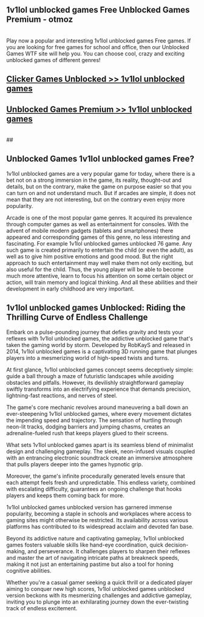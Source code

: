 ## 1v1lol unblocked games Free Unblocked Games Premium - otmoz <br>
<br>
Play now a popular and interesting 1v1lol unblocked games Free games. If you are looking for free games for school and office, then our Unblocked Games WTF site will help you. You can choose cool, crazy and exciting unblocked games of different genres!


##  [Clicker Games Unblocked >> 1v1lol unblocked games](http://freeplayer.one?title=1v1lol_unblocked_games&ref=05)

##  [Unblocked Games Premium >> 1v1lol unblocked games](http://freeplayer.one?title=1v1lol_unblocked_games&ref=05)
  <br>
  ##



## Unblocked Games 1v1lol unblocked games Free?

1v1lol unblocked games are a very popular game for today, where there is a bet not on a strong immersion in the game, its reality, thought-out and details, but on the contrary, make the game on purpose easier so that you can turn on and not understand much. But if arcades are simple, it does not mean that they are not interesting, but on the contrary even enjoy more popularity.

Arcade is one of the most popular game genres. It acquired its prevalence through computer games as well as entertainment for consoles. With the advent of mobile modern gadgets (tablets and smartphones) there appeared and corresponding games of this genre, no less interesting and fascinating. For example 1v1lol unblocked games unblocked 76 game. Any such game is created primarily to entertain the child (or even the adult), as well as to give him positive emotions and good mood. But the right approach to such entertainment may well make them not only exciting, but also useful for the child. Thus, the young player will be able to become much more attentive, learn to focus his attention on some certain object or action, will train memory and logical thinking. And all these abilities and their development in early childhood are very important.

##  1v1lol unblocked games Unblocked: Riding the Thrilling Curve of Endless Challenge

Embark on a pulse-pounding journey that defies gravity and tests your reflexes with 1v1lol unblocked games, the addictive unblocked game that's taken the gaming world by storm. Developed by RobKayS and released in 2014, 1v1lol unblocked games is a captivating 3D running game that plunges players into a mesmerizing world of high-speed twists and turns.

At first glance, 1v1lol unblocked games concept seems deceptively simple: guide a ball through a maze of futuristic landscapes while avoiding obstacles and pitfalls. However, its devilishly straightforward gameplay swiftly transforms into an electrifying experience that demands precision, lightning-fast reactions, and nerves of steel.

The game's core mechanic revolves around maneuvering a ball down an ever-steepening 1v1lol unblocked games, where every movement dictates the impending speed and trajectory. The sensation of hurtling through neon-lit tracks, dodging barriers and jumping chasms, creates an adrenaline-fueled rush that keeps players glued to their screens.

What sets 1v1lol unblocked games apart is its seamless blend of minimalist design and challenging gameplay. The sleek, neon-infused visuals coupled with an entrancing electronic soundtrack create an immersive atmosphere that pulls players deeper into the games hypnotic grip.

Moreover, the game's infinite procedurally generated levels ensure that each attempt feels fresh and unpredictable. This endless variety, combined with escalating difficulty, guarantees an ongoing challenge that hooks players and keeps them coming back for more.

1v1lol unblocked games unblocked version has garnered immense popularity, becoming a staple in schools and workplaces where access to gaming sites might otherwise be restricted. Its availability across various platforms has contributed to its widespread acclaim and devoted fan base.

Beyond its addictive nature and captivating gameplay, 1v1lol unblocked games fosters valuable skills like hand-eye coordination, quick decision-making, and perseverance. It challenges players to sharpen their reflexes and master the art of navigating intricate paths at breakneck speeds, making it not just an entertaining pastime but also a tool for honing cognitive abilities.

Whether you're a casual gamer seeking a quick thrill or a dedicated player aiming to conquer new high scores, 1v1lol unblocked games unblocked version beckons with its mesmerizing challenges and addictive gameplay, inviting you to plunge into an exhilarating journey down the ever-twisting track of endless excitement.